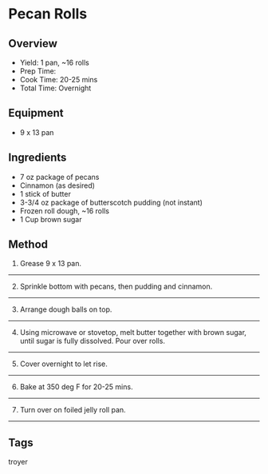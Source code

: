 # Pecan Rolls

## Overview

- Yield: 1 pan, ~16 rolls
- Prep Time:
- Cook Time: 20-25 mins
- Total Time: Overnight

## Equipment

- 9 x 13 pan

## Ingredients

- 7 oz package of pecans
- Cinnamon (as desired)
- 1 stick of butter
- 3-3/4 oz package of butterscotch pudding (not instant)
- Frozen roll dough, ~16 rolls
- 1 Cup brown sugar

## Method

1. Grease 9 x 13 pan.
---
2. Sprinkle bottom with pecans, then pudding and cinnamon.
---
3. Arrange dough balls on top.
---
4. Using microwave or stovetop, melt butter together with brown sugar, until sugar is fully dissolved. Pour over rolls.
---
5. Cover overnight to let rise.
---
6. Bake at 350 deg F for 20-25 mins.
---
7. Turn over on foiled jelly roll pan.
---

## Tags
troyer
